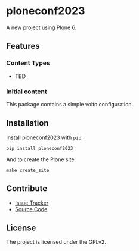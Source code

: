 # ploneconf2023

A new project using Plone 6.

## Features

### Content Types

- TBD

### Initial content

This package contains a simple volto configuration.

Installation
------------

Install ploneconf2023 with `pip`:

```shell
pip install ploneconf2023
```
And to create the Plone site:

```shell
make create_site
```

## Contribute

- [Issue Tracker](https://github.com/daggelpop/ploneconf2023/issues)
- [Source Code](https://github.com/daggelpop/ploneconf2023/)

## License

The project is licensed under the GPLv2.
